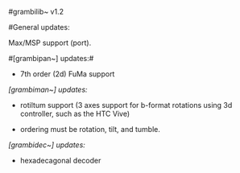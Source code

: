 #grambilib~ v1.2

#General updates:

Max/MSP support (port). 

#[grambipan~] updates:#

- 7th order (2d) FuMa support

*[grambiman~] updates:*

- rotiltum support (3 axes support for b-format rotations using 3d controller, such as the HTC Vive)
* ordering must be rotation, tilt, and tumble.

*[grambidec~] updates:*

- hexadecagonal decoder

